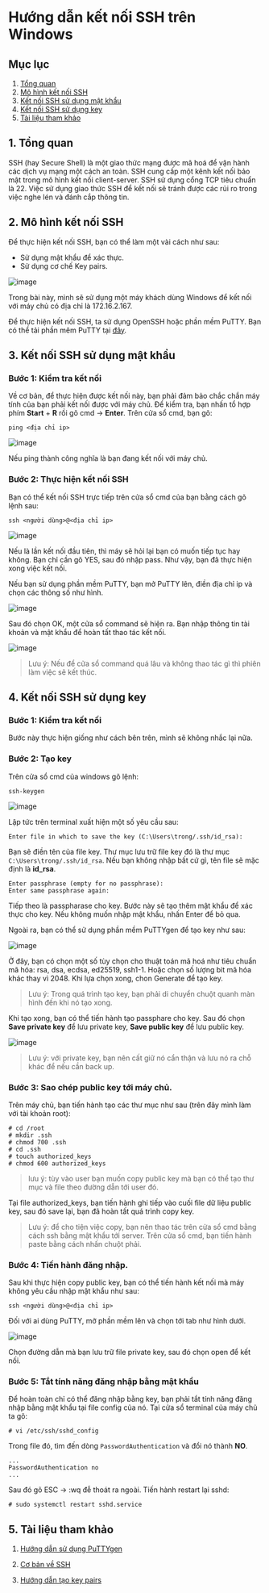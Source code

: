 Hướng dẫn kết nối SSH trên Windows
===
## Mục lục
1. [Tổng quan](#1-Tổng-quan)
2. [Mô hình kết nối SSH](#2-Mô-hình-kết-nối-SSH)
3. [Kết nối SSH sử dụng mật khẩu](#3-Kết-nối-SSH-sử-dụng-mật-khẩu)
4. [Kết nối SSH sử dụng key](#4-Kết-nối-SSH-sử-dụng-key)
5. [Tài liệu tham khảo](#5-Tài-liệu-tham-khảo)
## 1. Tổng quan
SSH (hay Secure Shell) là một giao thức mạng được mã hoá để vận hành các dịch vụ mạng một cách an toàn. SSH cung cấp một kênh kết nối bảo mật trong mô hình kết nối client-server. SSH sử dụng cổng TCP tiêu chuẩn là 22. Việc sử dụng giao thức SSH để kết nối sẽ tránh được các rủi ro trong việc nghe lén và đánh cắp thông tin.

## 2. Mô hình kết nối SSH

Để thực hiện kết nối SSH, bạn có thể làm một vài cách như sau:

- Sử dụng mật khẩu để xác thực.
- Sử dụng cơ chế Key pairs.

![image](../images/ssh3.1.png)

Trong bài này, mình sẽ sử dụng một máy khách dùng Windows để kết nối với máy chủ có địa chỉ là 172.16.2.167.

Để thực hiện kết nối SSH, ta sử dụng OpenSSH hoặc phần mềm PuTTY. Bạn có thể tải phần mêm PuTTY tại [đây](https://www.putty.org/).

## 3. Kết nối SSH sử dụng mật khẩu

### Bước 1: Kiểm tra kết nối

Về cơ bản, để thực hiện được kết nối này, bạn phải đảm bảo chắc chắn máy tính của bạn phải kết nối được với máy chủ. Để kiểm tra, bạn nhấn tổ hợp phím **Start** + **R** rồi gõ cmd -> **Enter**. Trên cửa sổ cmd, bạn gõ:

```
ping <địa chỉ ip>
```

![image](../images/ssh3.2.png)

Nếu ping thành công nghĩa là bạn đang kết nối với máy chủ.

### Bước 2: Thực hiện kết nối SSH

Bạn có thể kết nối SSH trực tiếp trên cửa sổ cmd của bạn bằng cách gõ lệnh sau:

```
ssh <người dùng>@<địa chỉ ip>
```

![image](../images/ssh3.3.png)

Nếu là lần kết nối đầu tiên, thì máy sẽ hỏi lại bạn có muốn tiếp tục hay không. Bạn chỉ cần gõ YES, sau đó nhập pass. Như vậy, bạn đã thực hiện xong việc kết nối.

Nếu bạn sử dụng phần mềm PuTTY, bạn mở PuTTY lên, điền địa chỉ ip và chọn các thông số như hình.

![image](../images/ssh3.4.png)

Sau đó chọn OK, một cửa sổ command sẽ hiện ra. Bạn nhập thông tin tài khoản và mật khẩu để hoàn tất thao tác kết nối.

![image](../images/ssh3.5.png)

>Lưu ý: Nếu để cửa sổ command quá lâu và không thao tác gì thì phiên làm việc sẽ kết thúc.

## 4. Kết nối SSH sử dụng key

### Bước 1: Kiểm tra kết nối 

Bước này thực hiện giống như cách bên trên, mình sẽ không nhắc lại nữa.

### Bước 2: Tạo key

Trên cửa sổ cmd của windows gõ lệnh:

```
ssh-keygen
```

![image](../images/ssh3.6.png)

Lập tức trên terminal xuất hiện một số yêu cầu sau:

```
Enter file in which to save the key (C:\Users\trong/.ssh/id_rsa): 
```

Bạn sẽ điền tên của file key. Thư mục lưu trữ file key đó là thư mục `C:\Users\trong/.ssh/id_rsa`. Nếu bạn không nhập bất cứ gì, tên file sẽ mặc định là **id_rsa**.

```
Enter passphrase (empty for no passphrase): 
Enter same passphrase again: 
```

Tiếp theo là passpharase cho key. Bước này sẽ tạo thêm mật khẩu để xác thực cho key. Nếu không muốn nhập mật khẩu, nhấn Enter để bỏ qua.

Ngoài ra, bạn có thể sử dụng phần mềm PuTTYgen để tạo key như sau:

![image](../images/ssh3.7.png)

Ở đây, bạn có chọn một số tùy chọn cho thuật toán mã hoá như tiêu chuẩn mã hóa: rsa, dsa, ecdsa, ed25519, ssh1-1. Hoặc chọn số lượng bit mã hóa khác thay vì 2048. Khi lựa chọn xong, chon Generate để tạo key.

>Lưu ý: Trong quá trình tạo key, bạn phải di chuyển chuột quanh màn hình đến khi nó tạo xong.

Khi tạo xong, bạn có thể tiến hành tạo passphare cho key. Sau đó chọn **Save private key** để lưu private key, **Save public key** để lưu public key.

![image](../images/ssh3.8.png)

>Lưu ý: với private key, bạn nên cất giữ nó cẩn thận và lưu nó ra chỗ khác để nếu cần back up.

### Bước 3: Sao chép public key tới máy chủ.

Trên máy chủ, bạn tiến hành tạo các thư mục như sau (trên đây mình làm với tài khoản root):

```
# cd /root
# mkdir .ssh
# chmod 700 .ssh
# cd .ssh
# touch authorized_keys
# chmod 600 authorized_keys
```

> lưu ý: tùy vào user bạn muốn copy public key mà bạn có thể tạo thư mục và file theo đường dẫn tới user đó.

Tại file authorized_keys, bạn tiến hành ghi tiếp vào cuối file dữ liệu public key, sau đó save lại, bạn đã hoàn tất quá trình copy key.

>Lưu ý: để cho tiện việc copy, bạn nên thao tác trên cửa sổ cmd bằng cách ssh bằng mật khẩu tới server. Trên cửa sổ cmd, bạn tiến hành paste bằng cách nhấn chuột phải.

### Bước 4: Tiến hành đăng nhập.

Sau khi thực hiện copy public key, bạn có thể tiến hành kết nối mà máy không yêu cầu nhập mật khẩu như sau:
```
ssh <người dùng>@<địa chỉ ip>
```

Đối với ai dùng PuTTY, mở phần mềm lên và chọn tới tab như hình dưới.

![image](../images/ssh3.9.png)

Chọn đường dẫn mà bạn lưu trữ file private key, sau đó chọn open để kết nối.

### Bước 5: Tắt tính năng đăng nhập bằng mật khẩu

Để hoàn toàn chỉ có thể đăng nhập bằng key, bạn phải tắt tính năng đăng nhập bằng mật khẩu tại file config của nó. Tại cửa sổ terminal của máy chủ ta gõ:
```
# vi /etc/ssh/sshd_config
```

Trong file đó, tìm đến dòng `PasswordAuthentication` và đổi nó thành **NO**.
```
...
PasswordAuthentication no
...
```
Sau đó gõ ESC -> :wq đễ thoát ra ngoài. Tiến hành restart lại sshd:

```
# sudo systemctl restart sshd.service
```

## 5. Tài liệu tham khảo

1. [Hướng dẫn sử dụng PuTTYgen](https://www.ssh.com/ssh/putty/windows/puttygen)

2. [Cơ bản về SSH](https://en.wikipedia.org/wiki/Secure_Shell)

3. [Hướng dẫn tạo key pairs](https://tutorials.ubuntu.com/tutorial/tutorial-ssh-keygen-on-windows#0)